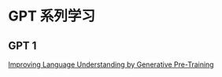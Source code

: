 # GPT 系列学习

## GPT 1
[Improving Language Understanding by Generative Pre-Training](https://arxiv.org/pdf/2012.11747.pdf)
